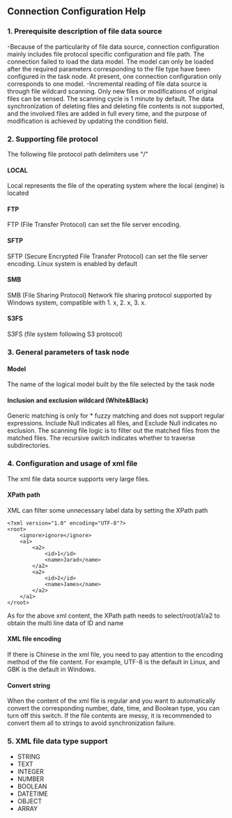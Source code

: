 ## **Connection Configuration Help**

### **1. Prerequisite description of file data source**
-Because of the particularity of file data source, connection configuration mainly includes file protocol specific configuration and file path. The connection failed to load the data model. The model can only be loaded after the required parameters corresponding to the file type have been configured in the task node. At present, one connection configuration only corresponds to one model.
-Incremental reading of file data source is through file wildcard scanning. Only new files or modifications of original files can be sensed. The scanning cycle is 1 minute by default. The data synchronization of deleting files and deleting file contents is not supported, and the involved files are added in full every time, and the purpose of modification is achieved by updating the condition field.

### **2. Supporting file protocol**
The following file protocol path delimiters use "/"
#### **LOCAL**
Local represents the file of the operating system where the local (engine) is located
#### **FTP**
FTP (File Transfer Protocol) can set the file server encoding.
#### **SFTP**
SFTP (Secure Encrypted File Transfer Protocol) can set the file server encoding. Linux system is enabled by default
#### **SMB**
SMB (File Sharing Protocol) Network file sharing protocol supported by Windows system, compatible with 1. x, 2. x, 3. x.
#### **S3FS**
S3FS (file system following S3 protocol)

### **3. General parameters of task node**
#### **Model**
The name of the logical model built by the file selected by the task node
#### **Inclusion and exclusion wildcard (White&Black)**
Generic matching is only for * fuzzy matching and does not support regular expressions. Include Null indicates all files, and Exclude Null indicates no exclusion. The scanning file logic is to filter out the matched files from the matched files. The recursive switch indicates whether to traverse subdirectories.

### **4. Configuration and usage of xml file**
The xml file data source supports very large files.
#### **XPath path**
XML can filter some unnecessary label data by setting the XPath path
```
<?xml version="1.0" encoding="UTF-8"?>
<root>
    <ignore>ignore</ignore>
    <a1>
        <a2>
            <id>1</id>
            <name>Jarad</name>
        </a2>
        <a2>
            <id>2</id>
            <name>James</name>
        </a2>
    </a1>
</root>
```
As for the above xml content, the XPath path needs to select/root/a1/a2 to obtain the multi line data of ID and name
#### **XML file encoding**
If there is Chinese in the xml file, you need to pay attention to the encoding method of the file content. For example, UTF-8 is the default in Linux, and GBK is the default in Windows.
#### **Convert string**
When the content of the xml file is regular and you want to automatically convert the corresponding number, date, time, and Boolean type, you can turn off this switch. If the file contents are messy, it is recommended to convert them all to strings to avoid synchronization failure.

### **5. XML file data type support**
- STRING
- TEXT
- INTEGER
- NUMBER
- BOOLEAN
- DATETIME
- OBJECT
- ARRAY